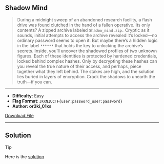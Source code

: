 ## Shadow Mind

> During a midnight sweep of an abandoned research facility, a flash drive was found clutched in the hand of a fallen operative. 
> Its only contents? A zipped archive labeled `Shadow_mind.zip.` Cryptic as it sounds, initial attempts to access the archive 
> revealed it’s locked—no ordinary password seems to open it. But maybe there’s a hidden logic in the label `******` that holds the 
> key to unlocking the archive’s secrets.
> Inside, you’ll uncover the shadowed profiles of two unknown figures. Each of these identities is protected by hardened credentials, locked behind complex hashes. Only by decrypting these hashes can you reveal the true nature of their access, and perhaps, piece together what they left behind.
> The stakes are high, and the solution lies buried in layers of encryption. Crack the shadows to unearth the truth—if you can.
---
- **Difficulty**: Easy
- **Flag Format**: `JKKNIUCTF{user:password_user:password}`
- **Author: or3ki_01xs** 

[Download File](https://drive.google.com/file/d/1X1wJEDIh4gZzZTV5XzSZ40hClacWFw13/view?usp=sharing)

---
## Solution
> [!TIP]
> Here is the [solution](solution.md)
